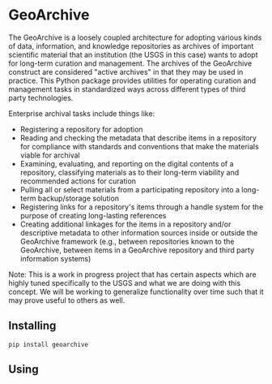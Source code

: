 # GeoArchive

The GeoArchive is a loosely coupled architecture for adopting various kinds of data, information, and knowledge repositories as archives of important scientific material that an institution (the USGS in this case) wants to adopt for long-term curation and management. The archives of the GeoArchive construct are considered "active archives" in that they may be used in practice. This Python package provides utilities for operating curation and management tasks in standardized ways across different types of third party technologies. 

Enterprise archival tasks include things like:

* Registering a repository for adoption
* Reading and checking the metadata that describe items in a repository for compliance with standards and conventions that make the materials viable for archival
* Examining, evaluating, and reporting on the digital contents of a repository, classifying materials as to their long-term viability and recommended actions for curation
* Pulling all or select materials from a participating repository into a long-term backup/storage solution
* Registering links for a repository's items through a handle system for the purpose of creating long-lasting references
* Creating additional linkages for the items in a repository and/or descriptive metadata to other information sources inside or outside the GeoArchive framework (e.g., between repositories known to the GeoArchive, between items in a GeoArchive repository and third party information systems)

Note: This is a work in progress project that has certain aspects which are highly tuned specifically to the USGS and what we are doing with this concept. We will be working to generalize functionality over time such that it may prove useful to others as well.

## Installing

```
pip install geoarchive
```

## Using

